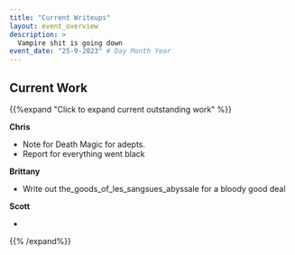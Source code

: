 ```yaml
---
title: "Current Writeups"
layout: event_overview
description: >
  Vampire shit is going down
event_date: "25-9-2023" # Day Month Year
---
```


## Current Work

{{%expand "Click to expand current outstanding work" %}}

**Chris** 

- Note for Death Magic for adepts. 
- Report for everything went black

**Brittany** 

- Write out the_goods_of_les_sangsues_abyssale for a bloody good deal

**Scott** 

- 

{{% /expand%}}

